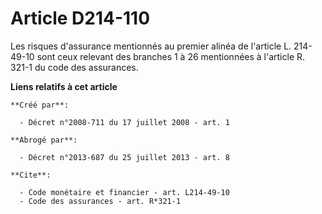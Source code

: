 # Article D214-110

Les risques d'assurance mentionnés au premier alinéa de l'article L. 214-49-10 sont ceux relevant des branches 1 à 26
mentionnées à l'article R. 321-1 du code des assurances.

**Liens relatifs à cet article**

	**Créé par**:

	  - Décret n°2008-711 du 17 juillet 2008 - art. 1

	**Abrogé par**:

	  - Décret n°2013-687 du 25 juillet 2013 - art. 8

	**Cite**:

	  - Code monétaire et financier - art. L214-49-10
	  - Code des assurances - art. R*321-1
